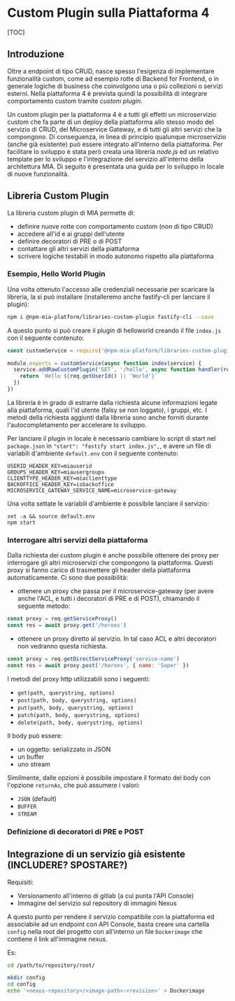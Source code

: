 # Custom Plugin sulla Piattaforma 4

[TOC]

## Introduzione

Oltre a endpoint di tipo CRUD, nasce spesso l'esigenza di implementare funzionalità custom, come ad esempio rotte di Backend for Frontend, o in generale logiche di business che coinvolgono una o più collezioni o servizi esterni. Nella piattaforma 4 è prevista quindi la possibilità di integrare comportamento custom tramite _custom plugin_.


Un custom plugin per la piattaforma 4 è a tutti gli effetti un microservizio custom che fa parte di un deploy della piattaforma allo stesso modo del servizio di CRUD, del Microservice Gateway, e di tutti gli altri servizi che la compongono. Di conseguenza, in linea di principio qualunque microservizio (anche già esistente) può essere integrato all'interno della piattaforma. Per facilitare lo sviluppo è stata però creata una libreria _node.js_ ed un relativo template per lo sviluppo e l'integrazione del servizio all'interno della architettura MIA. Di seguito è presentata una guida per lo sviluppo in locale di nuove funzionalità.

## Libreria Custom Plugin

La libreria custom plugin di MIA permette di:
* definire nuove rotte con comportamento custom (non di tipo CRUD)
* accedere all'id e ai gruppi dell'utente
* definire decoratori di PRE o di POST
* contattare gli altri servizi della piattaforma
* scrivere logiche testabili in modo autonomo rispetto alla piattaforma

### Esempio, Hello World Plugin

Una volta ottenuto l'accesso alle credenziali necessarie per scaricare la libreria, la si può installare (installeremo anche fastify-cli per lanciare il plugin):
```bash
npm i @npm-mia-platform/libraries-custom-plugin fastify-cli --save
```

A questo punto si può creare il plugin di helloworld creando il file `index.js` con il seguente contenuto:
```js
const customService = require('@npm-mia-platform/libraries-custom-plugin')()

module.exports = customService(async function index(service) {
  service.addRawCustomPlugin('GET', '/hello', async function handler(req) {
    return `Hello ${req.getUserId() || 'World'}`
  })
})
```

La libreria è in grado di estrarre dalla richiesta alcune informazioni legate alla piattaforma, quali l'id utente (falsy se non loggato), i gruppi, etc.
I metodi della richiesta aggiunti dalla libreria sono anche forniti durante l'autocompletamento per accelerare lo sviluppo.


Per lanciare il plugin in locale è necessario cambiare lo script di start nel `package.json` in `"start": "fastify start index.js",`, e avere un file di variabili d'ambiente `default.env` con il seguente contenuto:
```
USERID_HEADER_KEY=miauserid
GROUPS_HEADER_KEY=miausergroups
CLIENTTYPE_HEADER_KEY=miaclienttype
BACKOFFICE_HEADER_KEY=isbackoffice
MICROSERVICE_GATEWAY_SERVICE_NAME=microservice-gateway
```

Una volta settate le variabili d'ambiente è possibile lanciare il servizio:
```
set -a && source default.env
npm start
```

### Interrogare altri servizi della piattaforma
Dalla richiesta dei custom plugin è anche possibile ottenere dei proxy per interrogare gli altri microservizi che compongono la piattaforma.
Questi proxy si fanno carico di trasmettere gli header della piattaforma automaticamente.
Ci sono due possibilità:
* ottenere un proxy che passa per il microservice-gateway (per avere anche l'ACL, e tutti i decoratori di PRE e di POST), chiamando il seguente metodo:
```js
const proxy = req.getServiceProxy()
const res = await proxy.get('/heroes')
```
* ottenere un proxy diretto al servizio. In tal caso ACL e altri decoratori non vedranno questa richiesta.
```js
const proxy = req.getDirectServiceProxy('service-name')
const res = await proxy.post('/heroes', { name: 'Super' })
```

I metodi del proxy http utilizzabili sono i seguenti:
* `get(path, querystring, options)`
* `post(path, body, querystring, options)`
* `put(path, body, querystring, options)`
* `patch(path, body, querystring, options)`
* `delete(path, body, querystring, options)`

Il body può essere:
* un oggetto: serializzato in JSON
* un buffer
* uno stream

Similmente, dalle opzioni è possibile impostare il formato del body con l'opzione `returnAs`, che può assumere i valori:
* `JSON` (default)
* `BUFFER`
* `STREAM`

### Definizione di decoratori di PRE e POST


## Integrazione di un servizio già esistente (INCLUDERE? SPOSTARE?)

Requisiti:
* Versionamento all'interno di gitlab (a cui punta l'API Console)
* Immagine del servizio sul repository di immagini Nexus

A questo punto per rendere il servizio compatibile con la piattaforma ed associabile ad un endpoint con API Console, basta creare una cartella `config` nella root del progetto con all'interno un file `Dockerimage` che contiene il link all'immagine nexus.

Es:
```bash
cd /path/to/repository/root/

mkdir config
cd config
echo '<nexus-repository>/<image-path>:<revision>' > Dockerimage
```
